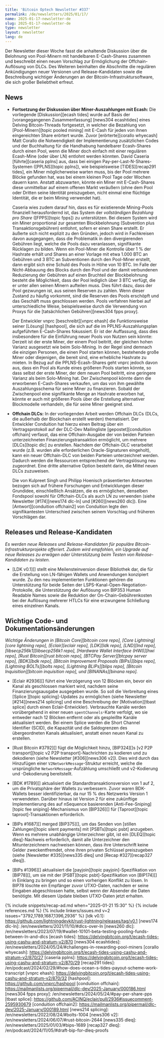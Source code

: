 ```yaml
---
title: 'Bitcoin Optech Newsletter #337'
permalink: /de/newsletters/2025/01/17/
name: 2025-01-17-newsletter-de
slug: 2025-01-17-newsletter-de
type: newsletter
layout: newsletter
lang: de
---
```

Der Newsletter dieser Woche fasst die anhaltende Diskussion über
die Belohnung von Pool-Minern mit handelbaren E-Cash-Shares zusammen
und beschreibt einen neuen Vorschlag zur Ermöglichung der
Offchain-Auflösung von DLCs. Des Weiteren beinhalten die Abschnitte
die regulären Ankündigungen neuer Versionen und Release-Kandidaten sowie
die Beschreibung wichtiger Änderungen an der Bitcoin-Infrastruktursoftware,
die sich großer Beliebtheit erfreut.

## News

- **Fortsetzung der Diskussion über Miner-Auszahlungen mit Ecash:**
  Die vorliegende [Diskussion][ecash tides] wurde auf Basis der [vorangegangenen Zusammenfassung]
  [news304 ecashtides] eines Delving Bitcoin-Threads fortgesetzt, in welcher die Bezahlung von
  [Pool-Minern][topic pooled mining] mit E-Cash für jeden von ihnen eingereichten
  Share erörtert wurde. Zuvor [erörterte][corallo whyecash] Matt Corallo die Notwendigkeit
  der Implementierung zusätzlichen Codes und der Buchhaltung für die Handhabung handelbarer
  Ecash-Shares durch einen Pool, wenn die Miner doch einfach mit einer regulären Ecash-Mine
  (oder über LN) entlohnt werden könnten.
  David Caseria [führte][caseria pplns] aus, dass bei einigen Pay-per-Last-N-Shares-Systemen
  ([PPLNS][topic pplns]), wie beispielsweise [TIDES][recap291 tides], ein Miner
  möglicherweise warten muss, bis der Pool mehrere Blöcke gefunden hat, was bei
  einem kleinen Pool Tage oder Wochen dauern kann.
  Anstatt abzuwarten, könnte ein Miner mit E-Cash-Shares diese unmittelbar auf
  einem offenen Markt veräußern (ohne dem Pool oder Dritten seine Identität preiszugeben,
  nicht einmal eine flüchtige Identität, die er beim Mining verwendet hat).

  Caseria wies zudem darauf hin, dass es für existierende Mining-Pools finanziell herausfordernd
  ist, das System der _vollständigen Bezahlung pro Share_ ([FPPS][topic fpps]) zu unterstützen.
  Bei diesem System wird ein Miner proportional zur gesamten Blockbelohnung
  (Subvention plus Transaktionsgebühren) entlohnt, sofern er einen Share erstellt.
  Er äußerte sich nicht explizit zu den Gründen, jedoch wird in Fachkreisen davon ausgegangen,
  dass die Problematik in den divergierenden Gebühren liegt, welche die Pools dazu veranlassen,
  signifikante Rücklagen zu bilden. Wenn ein Pool-Miner die Kontrolle über 1 % der Hashrate erhält
  und Shares an einer Vorlage mit etwa 1.000 BTC an Gebühren und 3 BTC an Subventionen durch den
  Pool-Miner erstellt, dann ergibt sich eine Schuld des Pools in Höhe von 10 BTC.
  Im Falle der Nicht-Abbauung des Blocks durch den Pool und der damit verbundenen Reduzierung
  der Gebühren auf einen Bruchteil der Blockbelohnung besteht die Möglichkeit, dass der Pool
  lediglich über 3 BTC verfügt, die er unter allen seinen Minern aufteilen muss. Dies führt dazu,
  dass der Pool gezwungen ist, aus seinen Reserven zu zahlen. Wenn dieser Zustand zu häufig
  vorkommt, sind die Reserven des Pools erschöpft und das Geschäft muss geschlossen werden.
  Pools verfahren hierbei auf unterschiedliche Weise, beispielsweise durch die
  Verwendung von Proxys für die [tatsächlichen Gebühren][news304 fpps proxy].

  Der Entwickler vnprc [beschreibt][vnprc ehash] die Funktionsweise seiner [Lösung]
  [hashpool], die sich auf die im PPLNS-Auszahlungsplan aufgeführten E-Cash-Shares fokussiert.
  Er ist der Auffassung, dass dies insbesondere für die Einführung neuer Pools von Nutzen sein
  könnte: Derzeit ist der erste Miner, der einem Pool beitritt, der gleichen hohen Varianz
  ausgesetzt wie beim Solo-Mining. In der Regel sind demnach die einzigen Personen, die einen Pool
  starten können, bestehende große Miner oder diejenigen, die bereit sind, eine erhebliche Hashrate
  zu mieten. In Bezug auf die PPLNS-Ecash-Shares geht vnprc jedoch davon aus, dass ein Pool als
  Kunde eines größeren Pools starten könnte, so dass selbst der erste Miner, der dem neuen Pool
  beitritt, eine geringere Varianz als beim Solo-Mining hat. Der Zwischenpool könnte dann die
  erworbenen E-Cash-Shares verkaufen, um das von ihm gewählte Auszahlungsschema für seine Miner
  zu finanzieren. Sobald der Zwischenpool eine signifikante Menge an Hashrate erworben hat,
  könnte er auch mit größeren Pools über die Erstellung alternativer Blockmodelle verhandeln,
  die für seine Miner geeignet sind.

- **Offchain DLCs:** In der vorliegenden Arbeit werden Offchain DLCs (DLCs, die außerhalb der
  Blockchain erstellt werden) thematisiert.
  Der Entwickler Conduition hat hierzu einen Beitrag über ein Vertragsprotokoll auf der DLC-Dev
  Mailingliste [gepostet][conduition offchain] verfasst, das eine Offchain-Ausgabe der von beiden
  Parteien unterzeichneten Finanzierungstransaktion ermöglicht, um mehrere [DLCs][topic dlc] zu
  erstellen. Nachdem der Offchain-DLC verarbeitet wurde (z.B. wurden alle erforderlichen
  Oracle-Signaturen eingeholt), kann ein neuer Offchain-DLC von beiden Parteien unterzeichnet
  werden. Dadurch werden die Ressourcen entsprechend der Vertragslösung neu zugeordnet.
  Eine dritte alternative Option besteht darin, die Mittel neuen DLCs zuzuweisen.

  Die von Kulpreet Singh und Philipp Hoenisch präsentierten Antworten bezogen sich auf frühere
  Forschungen und Entwicklungen dieser Grundidee, einschließlich Ansätzen, die es ermöglichen,
  denselben Fondspool sowohl für Offchain-DLCs als auch LN zu verwenden (siehe Newsletter
  [#174][news174 dlc-ln] und [#260][news260 dlc]).
  Eine [Antwort][conduition offchain2] von Conduition legte den signifikantesten Unterschied
  zwischen seinem Vorschlag und früheren Vorschlägen dar.


## Releases und Release-Kandidaten

  _Es werden neue Releases und Release-Kandidaten für populäre Bitcoin-Infrastrukturprojekte
  offeriert. Zudem wird empfohlen, ein Upgrade auf neue Releases zu erwägen oder Unterstützung
  beim Testen von Release-Kandidaten zu leisten._

- [LDK v0.1][] stellt eine Meilensteinversion dieser Bibliothek dar,
  die für die Erstellung von LN-fähigen Wallets und Anwendungen konzipiert wurde. Zu den neu
  implementierten Funktionen gehören die Unterstützung für beide Seiten der
  LSPS-Kanal-Open-Negotiation-Protokolle, die Unterstützung der Auflösung von BIP353 Human
  Readable Names sowie die Reduktion der On-Chain-Gebührenkosten bei der
  Auflösung mehrerer HTLCs für eine erzwungene Schließung eines einzelnen Kanals.

## Wichtige Code- und Dokumentationsänderungen

  _Wichtige Änderungen in [Bitcoin Core][bitcoin core repo], [Core
  Lightning][core lightning repo], [Eclair][eclair repo], [LDK][ldk repo],
  [LND][lnd repo], [libsecp256k1][libsecp256k1 repo], [Hardware Wallet
  Interface (HWI)][hwi repo], [Rust Bitcoin][rust bitcoin repo], [BTCPay
  Server][btcpay server repo], [BDK][bdk repo], [Bitcoin Improvement
  Proposals (BIPs)][bips repo], [Lightning BOLTs][bolts repo],
  [Lightning BLIPs][blips repo], [Bitcoin Inquisition][bitcoin inquisition
  repo], und [BINANAs][binana repo]._

- [Eclair #2936][] führt eine Verzögerung von 12 Blöcken ein,
  bevor ein Kanal als geschlossen markiert wird, nachdem seine Finanzierungsausgabe ausgegeben
  wurde. So soll die Verbreitung eines [Splice ][topic splicing]-Updates zu ermöglichen (siehe
  Newsletter [#214][news214 splicing] und eine Beschreibung der [Motivation][tbast splice]
  durch einen Eclair-Entwickler). Verbrauchte Kanäle werden vorübergehend in einer neuen
  `spentChannels`-Karte verfolgt, wo sie entweder nach 12 Blöcken entfernt oder als gespleißte
  Kanäle aktualisiert werden. Bei einem Splice werden die Short Channel Identifier (SCID),
  die Kapazität und die Saldogrenzen des übergeordneten Kanals aktualisiert,
  anstatt einen neuen Kanal zu erstellen.

- [Rust Bitcoin #3792][] fügt die Möglichkeit hinzu, [BIP324][]s [v2 P2P
  transport][topic v2 P2P transport]-Nachrichten zu kodieren und zu dekodieren
  (siehe Newsletter [#306][news306 v2]).
  Dies wird durch das Hinzufügen einer `V2NetworkMessage`-Struktur erreicht, welche die
  ursprüngliche `NetworkMessage`-Aufzählung umschließt und v2-Kodierung und -Dekodierung
  bereitstellt.

- [BDK #1789][] aktualisiert die Standardtransaktionsversion von 1 auf 2,
  um die Privatsphäre der Wallets zu verbessern. Zuvor waren BDK-Wallets besser
  identifizierbar, da nur 15 % des Netzwerks Version 1 verwendeten. Darüber hinaus ist
  Version 2 für eine zukünftige Implementierung des auf nSequence basierenden
  [Anti-Fee-Sniping][topic fee sniping]-Mechanismus von
  [BIP326][] für [Taproot][topic taproot]-Transaktionen erforderlich.

- [BIPs #1687][] merged [BIP375][], um das Senden von [stillen Zahlungen][topic
  silent payments] mit [PSBTs][topic psbt] anzugeben. Wenn es mehrere unabhängige
  Unterzeichner gibt, ist ein [DLEQ][topic dleq]-Nachweis erforderlich, damit alle Unterzeichner
  den Mitunterzeichnern nachweisen können,
  dass ihre Unterschrift keine Gelder zweckentfremdet, ohne ihren
  privaten Schlüssel preiszugeben (siehe [Newsletter #335][news335 dleq] und [Recap
  #327][recap327 dleq]).

- [BIPs #1396][] aktualisiert die [payjoin][topic payjoin]-Spezifikation von [BIP78][], um sie
  mit der [PSBT][topic psbt]-Spezifikation von [BIP174][] in Einklang zu bringen und so einen
  vorherigen Konflikt zu lösen. In BIP78 löschte ein Empfänger zuvor UTXO-Daten, nachdem er
  seine Eingaben abgeschlossen hatte, selbst wenn der Absender die Daten benötigte. Mit diesem
  Update bleiben UTXO-Daten jetzt erhalten.

{% include snippets/recap-ad.md when="2025-01-21 15:30" %}
{% include references.md %}
{% include linkers/issues.md v=2 issues="3792,1789,1687,1396,2936" %}
[ldk v0.1]: https://github.com/lightningdevkit/rust-lightning/releases/tag/v0.1
[news174 dlc-ln]: /en/newsletters/2021/11/10/#dlcs-over-ln
[news260 dlc]: /en/newsletters/2023/07/19/#wallet-10101-beta-testing-pooling-funds-between-ln-and-dlcs
[ecash tides]: https://delvingbitcoin.org/t/ecash-tides-using-cashu-and-stratum-v2/870
[news304 ecashtides]: /en/newsletters/2024/05/24/#challenges-in-rewarding-pool-miners
[corallo whyecash]: https://delvingbitcoin.org/t/ecash-tides-using-cashu-and-stratum-v2/870/27
[caseria pplns]: https://delvingbitcoin.org/t/ecash-tides-using-cashu-and-stratum-v2/870/29
[recap291 tides]: /en/podcast/2024/02/29/#how-does-ocean-s-tides-payout-scheme-work-transcript
[vnprc ehash]: https://delvingbitcoin.org/t/ecash-tides-using-cashu-and-stratum-v2/870/32
[hashpool]: https://github.com/vnprc/hashpool
[conduition offchain]: https://mailmanlists.org/pipermail/dlc-dev/2025-January/000186.html
[news304 fpps proxy]: /en/newsletters/2024/05/24/#pay-per-share-pps
[tbast splice]: https://github.com/ACINQ/eclair/pull/2936#issuecomment-2595930679
[conduition offchain2]: https://mailmanlists.org/pipermail/dlc-dev/2025-January/000189.html
[news214 splicing]: /en/newsletters/2022/08/24/#bolts-1004
[news306 v2]: /en/newsletters/2024/06/07/#rust-bitcoin-2644
[news335 dleq]: /en/newsletters/2025/01/03/#bips-1689
[recap327 dleq]: /en/podcast/2024/11/05/#draft-bip-for-dleq-proofs
